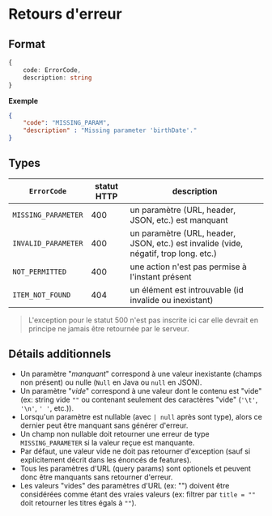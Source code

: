 # Retours d'erreur

## Format

```ts
{
    code: ErrorCode,
    description: string
}
```

**Exemple**

```json
{
    "code": "MISSING_PARAM",
    "description" : "Missing parameter 'birthDate'."
}
```

## Types

| `ErrorCode`            | statut HTTP | description                                                                          |
| ---------------------- | ----------- | ------------------------------------------------------------------------------------ |
| `MISSING_PARAMETER`    | 400         | un paramètre (URL, header, JSON, etc.) est manquant                                  |
| `INVALID_PARAMETER`    | 400         | un paramètre (URL, header, JSON, etc.) est invalide (vide, négatif, trop long. etc.) |
| `NOT_PERMITTED`        | 400         | une action n'est pas permise à l'instant présent                                     |
| `ITEM_NOT_FOUND`       | 404         | un élément est introuvable (id invalide ou inexistant)                               |

> L'exception pour le statut 500 n'est pas inscrite ici car elle devrait en principe ne jamais être retournée par le serveur.

## Détails additionnels

- Un paramètre "*manquant*" correspond à une valeur inexistante (champs non présent) ou nulle (`Null` en Java ou `null` en JSON).
- Un paramètre "*vide*" correspond à une valeur dont le contenu est "vide" (ex: string vide `""` ou contenant seulement des caractères "vide" (`'\t'`, `'\n'`, `' '`, etc.)).
- Lorsqu'un paramètre est nullable (avec `| null` après sont type), alors ce dernier peut être manquant sans générer d'erreur.
- Un champ non nullable doit retourner une erreur de type `MISSING_PARAMETER` si la valeur reçue est manquante.
- Par défaut, une valeur vide ne doit pas retourner d'exception (sauf si explicitement décrit dans les énoncés de features).
- Tous les paramètres d'URL (query params) sont optionels et peuvent donc être manquants sans retourner d'erreur.
- Les valeurs "vides" des paramètres d'URL (ex: "") doivent être considérées comme étant des vraies valeurs (ex: filtrer par `title = ""` doit retourner les titres égals à `""`).
